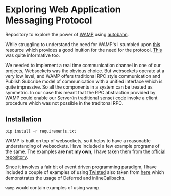# Exploring Web Application Messaging Protocol
Repository to explore the power of [WAMP](https://wamp-proto.org/) using [autobahn](https://crossbar.io/autobahn/). 

While struggling to understand the need for WAMP's I stumbled upon [this](https://blog.eduonix.com/web-programming-tutorials/web-application-messaging-protocol/) resource which provides a good inuition for the need for the protocol.
[This](https://crossbario.com/blog/Free-Your-Code-Backends-in-the-Browser/) was quite informative too.

We needed to implement a real time communication channel in one of our projects, Websockets was the obvious choice. But websockets operate at a very low level, and WAMP offers traditional RPC style communication and Publish Subcribe model of communication with a unified interface which is quite impressive. So all the components in a system can be treated as symmetric. In our case this meant that the RPC abstraction provided by WAMP could enable our Server(in traditional sense) code invoke a client procedure which was not possible in the traditonal RPC. 

## Installation
``` pip install -r requirements.txt ```

WAMP is built on top of websockets, so it helps to have a reasonable understanding of websockets. Have included a few example programs of the same. The examples **are not my own**, I have taken them from the [official repository](https://github.com/crossbario/autobahn-python/).

Since it involves a fair bit of event driven programming paradigm, I have included a couple of examples of using [Twisted](https://twistedmatrix.com/trac/) also taken from [here](https://autobahn.readthedocs.io/) which demonstrates the usage of Deferred and inlineCallbacks. 

```wamp``` would contain examples of using wamp. 
